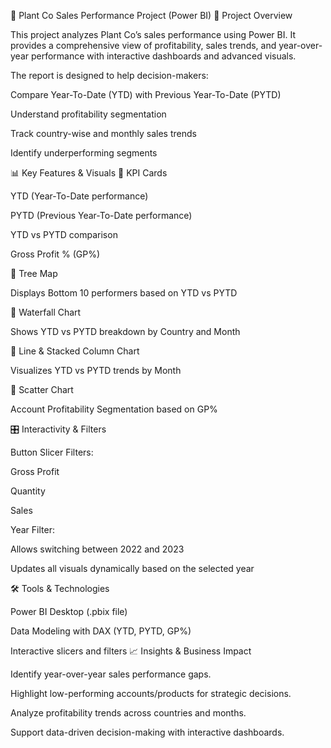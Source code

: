 🌱 Plant Co Sales Performance Project (Power BI)
📌 Project Overview

This project analyzes Plant Co’s sales performance using Power BI.
It provides a comprehensive view of profitability, sales trends, and year-over-year performance with interactive dashboards and advanced visuals.

The report is designed to help decision-makers:

Compare Year-To-Date (YTD) with Previous Year-To-Date (PYTD)

Understand profitability segmentation

Track country-wise and monthly sales trends

Identify underperforming segments

📊 Key Features & Visuals
🔹 KPI Cards

YTD (Year-To-Date performance)

PYTD (Previous Year-To-Date performance)

YTD vs PYTD comparison

Gross Profit % (GP%)

🔹 Tree Map

Displays Bottom 10 performers based on YTD vs PYTD

🔹 Waterfall Chart

Shows YTD vs PYTD breakdown by Country and Month

🔹 Line & Stacked Column Chart

Visualizes YTD vs PYTD trends by Month

🔹 Scatter Chart

Account Profitability Segmentation based on GP%

🎛️ Interactivity & Filters

Button Slicer Filters:

Gross Profit

Quantity

Sales

Year Filter:

Allows switching between 2022 and 2023

Updates all visuals dynamically based on the selected year

🛠️ Tools & Technologies

Power BI Desktop (.pbix file)

Data Modeling with DAX (YTD, PYTD, GP%)

Interactive slicers and filters
📈 Insights & Business Impact

Identify year-over-year sales performance gaps.

Highlight low-performing accounts/products for strategic decisions.

Analyze profitability trends across countries and months.

Support data-driven decision-making with interactive dashboards.
